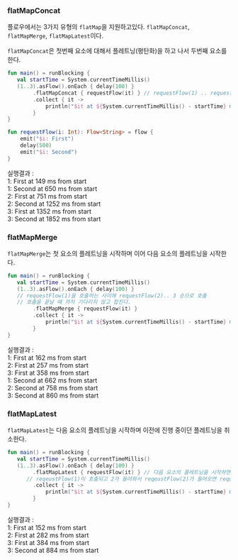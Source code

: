 ### flatMapConcat
플로우에서는 3가지 유형의 `flatMap`을 지원하고있다. `flatMapConcat`, `flatMapMerge`, `flatMapLatest`이다.<br>

`flatMapConcat`은 첫번째 요소에 대해서 플레트닝(평탄화)을 하고 나서 두번째 요소를 한다.

~~~kotlin
fun main() = runBlocking {
   val startTime = System.currentTimeMillis()
   (1..3).asFlow().onEach { delay(100) }
   		.flatMapConcat { requestFlow(it) } // requestFlow(1) .. requestFlow(2) 이어 붙임
        .collect { it ->
            println("$it at ${System.currentTimeMillis() - startTime} ms from start")
        }
}

fun requestFlow(i: Int): Flow<String> = flow {
    emit("$i: First")
    delay(500)
    emit("$i: Second")
}
~~~

실행결과 : <br>
1: First at 149 ms from start<br>
1: Second at 650 ms from start<br>
2: First at 751 ms from start<br>
2: Second at 1252 ms from start<br>
3: First at 1352 ms from start<br>
3: Second at 1852 ms from start<br>

### flatMapMerge
`flatMapMerge`는 첫 요소의 플레트닝을 시작하며 이어 다음 요소의 플레트닝을 시작한다.

~~~kotlin
fun main() = runBlocking {
   val startTime = System.currentTimeMillis()
   (1..3).asFlow().onEach { delay(100) }
   // requestFlow(1)을 호출하는 사이에 requestFlow(2).. 3 순으로 호출
   // 호출을 끝날 때 까지 기다리지 않고 합친다.
   		.flatMapMerge { requestFlow(it) }
        .collect { it ->
            println("$it at ${System.currentTimeMillis() - startTime} ms from start")
        }
}
~~~

실행결과 : <br>
1: First at 162 ms from start<br>
2: First at 257 ms from start<br>
3: First at 358 ms from start<br>
1: Second at 662 ms from start<br>
2: Second at 758 ms from start<br>
3: Second at 860 ms from start<br>

### flatMapLatest
`flatMapLatest`는 다음 요소의 플레트닝을 시작하며 이전에 진행 중이던 플레트닝을 취소한다.

~~~kotlin
fun main() = runBlocking {
   val startTime = System.currentTimeMillis()
   (1..3).asFlow().onEach { delay(100) }
   		.flatMapLatest { requestFlow(it) } // 다음 요소의 플레트닝을 시작하면서 이전에 진행중인 플레트닝을 취소한다.
      // reqeustFlow(1)이 호출되고 2가 들어와서 reqeustFlow(2)가 들어오면 requestFlow(1)을 캔슬시킨다.
        .collect { it ->
            println("$it at ${System.currentTimeMillis() - startTime} ms from start")
        }
}
~~~


실행결과 : <br>
1: First at 152 ms from start<br>
2: First at 282 ms from start<br>
3: First at 384 ms from start<br>
3: Second at 884 ms from start<br>
